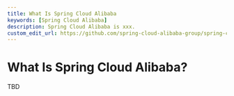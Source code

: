 ```yaml
---
title: What Is Spring Cloud Alibaba
keywords: [Spring Cloud Alibaba]
description: Spring Cloud Alibaba is xxx.
custom_edit_url: https://github.com/spring-cloud-alibaba-group/spring-cloud-alibaba-group.github.io/blob/main/i18n/zh-cn/docusaurus-plugin-content-docs/current/overview/what-is-higress.md
---
```


# What Is Spring Cloud Alibaba?

 TBD
